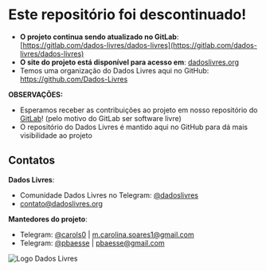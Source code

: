 # Este repositório foi descontinuado!

- **O projeto continua sendo atualizado no GitLab**: [https://gitlab.com/dados-livres/dados-livres](https://gitlab.com/dados-livres/dados-livres)
- **O site do projeto está disponível para acesso em**: [dadoslivres.org](https://dadoslivres.org/)
- Temos uma organização do Dados Livres aqui no GitHub: https://github.com/Dados-Livres

**OBSERVAÇÕES:**

- Esperamos receber as contribuições ao projeto em nosso repositório do [GitLab](https://gitlab.com/dados-livres/dados-livres)! (pelo motivo do GitLab ser software livre)
- O repositório do Dados Livres é mantido aqui no GitHub para dá mais visibilidade ao projeto

## Contatos

**Dados Livres**:

- Comunidade Dados Livres no Telegram: [@dadoslivres](https://t.me/dadoslivres)
- contato@dadoslivres.org

**Mantedores do projeto**:

- Telegram: [@carols0](https://t.me/carols0) | m.carolina.soares1@gmail.com 
- Telegram: [@pbaesse](https://t.me/pbaesse) | pbaesse@gmail.com

![Logo Dados Livres](logoprovisoria.png)
